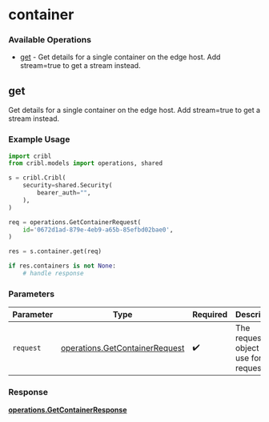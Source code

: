 # container

### Available Operations

* [get](#get) - Get details for a single container on the edge host. Add stream=true to get a stream instead.

## get

Get details for a single container on the edge host. Add stream=true to get a stream instead.

### Example Usage

```python
import cribl
from cribl.models import operations, shared

s = cribl.Cribl(
    security=shared.Security(
        bearer_auth="",
    ),
)

req = operations.GetContainerRequest(
    id='0672d1ad-879e-4eb9-a65b-85efbd02bae0',
)

res = s.container.get(req)

if res.containers is not None:
    # handle response
```

### Parameters

| Parameter                                                                        | Type                                                                             | Required                                                                         | Description                                                                      |
| -------------------------------------------------------------------------------- | -------------------------------------------------------------------------------- | -------------------------------------------------------------------------------- | -------------------------------------------------------------------------------- |
| `request`                                                                        | [operations.GetContainerRequest](../../models/operations/getcontainerrequest.md) | :heavy_check_mark:                                                               | The request object to use for the request.                                       |


### Response

**[operations.GetContainerResponse](../../models/operations/getcontainerresponse.md)**

